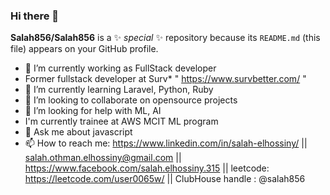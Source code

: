 ### Hi there 👋

**Salah856/Salah856** is a ✨ _special_ ✨ repository because its `README.md` (this file) appears on your GitHub profile.


- 🔭 I’m currently working as FullStack developer
- Former fullstack developer at Surv* " https://www.survbetter.com/ "
- 🌱 I’m currently learning Laravel, Python, Ruby
- 👯 I’m looking to collaborate on opensource projects
- 🤔 I’m looking for help with ML, AI
- I'm currently trainee at AWS MCIT ML program
- 💬 Ask me about javascript
- 📫 How to reach me: https://www.linkedin.com/in/salah-elhossiny/ 
|| salah.othman.elhossiny@gmail.com 
|| https://www.facebook.com/salah.elhossiny.315 
|| leetcode: https://leetcode.com/user0065w/
|| ClubHouse handle : @salah856 

